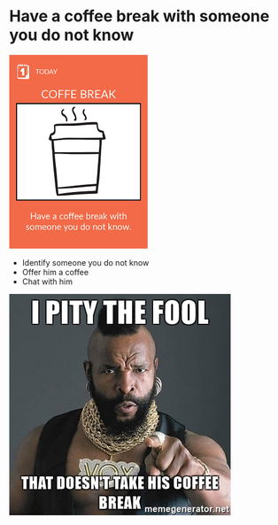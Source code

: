 # Have a coffee break with someone you do not know
![Coffee break](images/coffee-break.png)  

* Identify someone you do not know
* Offer him a coffee
* Chat with him

![Coffee break](images/coffee-break1.jpg)  